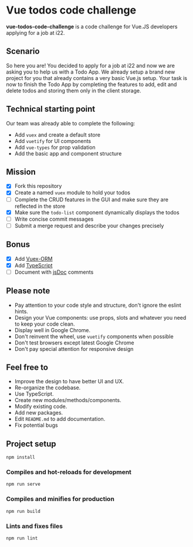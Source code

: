 # Vue todos code challenge
**vue-todos-code-challenge** is a code challenge for Vue.JS developers applying for a job at i22.

## Scenario
So here you are! You decided to apply for a job at i22 and now we are asking you to help us with a Todo App.
We already setup a brand new project for you that already contains a very basic Vue.js setup. Your task is now to finish the Todo App by completing the features to add, edit and delete todos and storing them only in the client storage.

## Technical starting point
Our team was already able to complete the following:

* Add `vuex` and create a default store
* Add `vuetify` for UI components
* Add `vue-types` for prop validation
* Add the basic app and component structure

## Mission
- [x] Fork this repository
- [x] Create a named `vuex` module to hold your todos
- [ ] Complete the CRUD features in the GUI and make sure they are reflected in the store
- [x] Make sure the `todo-list` component dynamically displays the todos
- [ ] Write concise commit messages
- [ ] Submit a merge request and describe your changes precisely

## Bonus
- [x] Add [Vuex-ORM](https://vuex-orm.github.io/vuex-orm/)
- [x] Add [TypeScript](https://www.typescriptlang.org/)
- [ ] Document with [jsDoc](https://devdocs.io/jsdoc/) comments

## Please note
- Pay attention to your code style and structure, don't ignore the eslint hints.
- Design your Vue components: use props, slots and whatever you need to keep your code clean.
- Display well in Google Chrome.
- Don't reinvent the wheel, use `vuetify` components when possible
- Don't test browsers except latest Google Chrome
- Don't pay special attention for responsive design

## Feel free to
- Improve the design to have better UI and UX.
- Re-organize the codebase.
- Use TypeScript.
- Create new modules/methods/components.
- Modify existing code.
- Add new packages.
- Edit `README.md` to add documentation.
- Fix potential bugs

## Project setup
```
npm install
```

### Compiles and hot-reloads for development
```
npm run serve
```

### Compiles and minifies for production
```
npm run build
```

### Lints and fixes files
```
npm run lint
```
